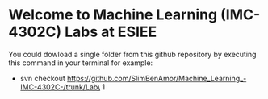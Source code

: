 # Welcome to Machine Learning (IMC-4302C) Labs at ESIEE

You could dowload a single folder from this github repository by executing this command in your terminal for example:

- svn checkout https://github.com/SlimBenAmor/Machine_Learning_-IMC-4302C-/trunk/Lab\ 1

